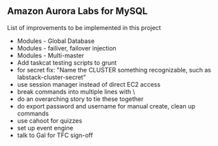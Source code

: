 ## Amazon Aurora Labs for MySQL

List of improvements to be implemented in this project
* Modules - Global Database
* Modules - failiver, failover injection
* Modules - Multi-master
* Add taskcat testing scripts to grunt
* for secret fix: "Name the CLUSTER something recognizable, such as labstack-cluster-secret"
* use session manager instead of direct EC2 access
* break commands into multiple lines with \
* do an overarching story to tie these together
* do export password and username for manual create, clean up commands
* use cahoot for quizzes
* set up event engine
* talk to Gal for TFC sign-off
